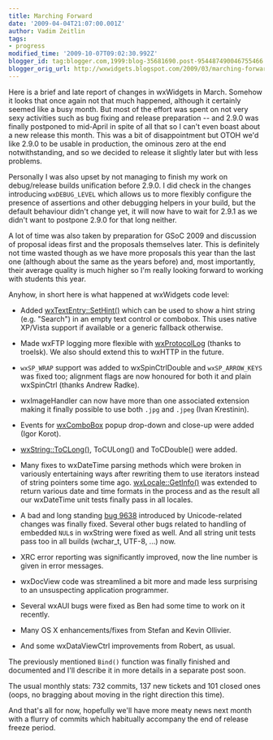 ```yaml
---
title: Marching Forward
date: '2009-04-04T21:07:00.001Z'
author: Vadim Zeitlin
tags:
- progress
modified_time: '2009-10-07T09:02:30.992Z'
blogger_id: tag:blogger.com,1999:blog-35681690.post-954487490046755466
blogger_orig_url: http://wxwidgets.blogspot.com/2009/03/marching-forward.html
---
```


Here is a brief and late report of changes in wxWidgets in March. Somehow it
looks that once again not that much happened, although it certainly seemed like
a busy month. But most of the effort was spent on not very sexy activities such
as bug fixing and release preparation -- and 2.9.0 was finally postponed to
mid-April in spite of all that so I can't even boast about a new release this
month. This was a bit of disappointment but OTOH we'd like 2.9.0 to be usable in
production, the ominous zero at the end notwithstanding, and so we decided to
release it slightly later but with less problems.

Personally I was also upset by not managing to finish my work on debug/release
builds unification before 2.9.0. I did check in the changes introducing
`wxDEBUG_LEVEL` which allows us to more flexibly configure the presence of
assertions and other debugging helpers in your build, but the default behaviour
didn't change yet, it will now have to wait for 2.9.1 as we didn't want to
postpone 2.9.0 for that long neither.

A lot of time was also taken by preparation for GSoC 2009 and discussion of
proposal ideas first and the proposals themselves later. This is definitely not
time wasted though as we have more proposals this year than the last one
(although about the same as the years before) and, most importantly, their
average quality is much higher so I'm really looking forward to working with
students this year.

Anyhow, in short here is what happened at wxWidgets code level:

*   Added [wxTextEntry::SetHint()] which can be used to show a hint string (e.g.
    "Search") in an empty text control or combobox. This uses native XP/Vista
    support if available or a generic fallback otherwise.

*   Made wxFTP logging more flexible with [wxProtocolLog] (thanks to troelsk).
    We also should extend this to wxHTTP in the future.

*   `wxSP_WRAP` support was added to wxSpinCtrlDouble and `wxSP_ARROW_KEYS` was
    fixed too; alignment flags are now honoured for both it and plain wxSpinCtrl
    (thanks Andrew Radke).

*   wxImageHandler can now have more than one associated extension making it
    finally possible to use both `.jpg` and `.jpeg` (Ivan Krestinin).

*   Events for [wxComboBox] popup drop-down and close-up were added (Igor Korot).

*   [wxString::ToCLong()], ToCULong() and ToCDouble() were added.

*   Many fixes to wxDateTime parsing methods which were broken in variously
    entertaining ways after rewriting them to use iterators instead of string
    pointers some time ago. [wxLocale::GetInfo()] was extended to return various
    date and time formats in the process and as the result all our wxDateTime
    unit tests finally pass in all locales.

*   A bad and long standing [bug 9638] introduced by Unicode-related changes was
    finally fixed. Several other bugs related to handling of embedded `NUL`s in
    wxString were fixed as well. And all string unit tests pass too in all
    builds (wchar_t, UTF-8, ...) now.

*   XRC error reporting was significantly improved, now the line number is given
    in error messages.

*   wxDocView code was streamlined a bit more and made less surprising to an
    unsuspecting application programmer.

*   Several wxAUI bugs were fixed as Ben had some time to work on it recently.

*   Many OS X enhancements/fixes from Stefan and Kevin Ollivier.

*   And some wxDataViewCtrl improvements from Robert, as usual.

The previously mentioned `Bind()` function was finally finished and documented
and I'll describe it in more details in a separate post soon.

The usual monthly stats: 732 commits, 137 new tickets and 101 closed ones (oops,
no bragging about moving in the right direction this time).

And that's all for now, hopefully we'll have more meaty news next month with a
flurry of commits which habitually accompany the end of release freeze period.

[wxTextEntry::SetHint()]: http://docs.wxwidgets.org/trunk/classwx_text_entry.html#db61407dc8103df59c66cb5de3dd22a1
[wxProtocolLog]: http://docs.wxwidgets.org/trunk/classwx_protocol_log.html
[wxComboBox]: http://docs.wxwidgets.org/trunk/classwx_combo_box.html
[wxString::ToCLong()]: http://docs.wxwidgets.org/trunk/classwx_string.html#2d7fb808fae67a4226ebeedf854a5a03
[wxLocale::GetInfo()]: http://docs.wxwidgets.org/trunk/classwx_locale.html#cd6eccc8900847c0a29e7a4598c7d83f
[bug 9638]: https://trac.wxwidgets.org/ticket/9638
